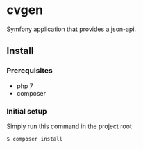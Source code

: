 cvgen
=====

Symfony application that provides a json-api.

## Install

### Prerequisites

- php 7
- composer

### Initial setup

Simply run this command in the project root

```bash
$ composer install
```
